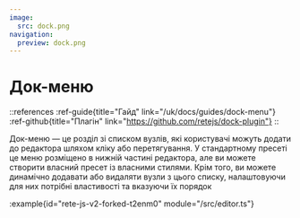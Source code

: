 ```yaml
---
image:
  src: dock.png
navigation:
  preview: dock.png
---
```


# Док-меню

::references
:ref-guide{title="Гайд" link="/uk/docs/guides/dock-menu"}
:ref-github{title="Плагін" link="https://github.com/retejs/dock-plugin"}
::

Док-меню — це розділ зі списком вузлів, які користувачі можуть додати до редактора шляхом кліку або перетягування. У стандартному пресеті це меню розміщено в нижній частині редактора, але ви можете створити власний пресет із власними стилями. Крім того, ви можете динамічно додавати або видаляти вузли з цього списку, налаштовуючи для них потрібні властивості та вказуючи їх порядок

:example{id="rete-js-v2-forked-t2enm0" module="/src/editor.ts"}
